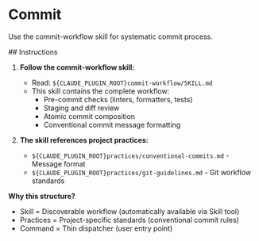 # Commit

Use the commit-workflow skill for systematic commit process.

<instructions>
## Instructions

1. **Follow the commit-workflow skill:**
   - Read: `${CLAUDE_PLUGIN_ROOT}commit-workflow/SKILL.md`
   - This skill contains the complete workflow:
     - Pre-commit checks (linters, formatters, tests)
     - Staging and diff review
     - Atomic commit composition
     - Conventional commit message formatting

2. **The skill references project practices:**
   - `${CLAUDE_PLUGIN_ROOT}practices/conventional-commits.md` - Message format
   - `${CLAUDE_PLUGIN_ROOT}practices/git-guidelines.md` - Git workflow standards

**Why this structure?**
- Skill = Discoverable workflow (automatically available via Skill tool)
- Practices = Project-specific standards (conventional commit rules)
- Command = Thin dispatcher (user entry point)
</instructions>
